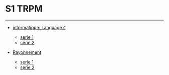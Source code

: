 # S1 TRPM
----------

- [informatique: Language `C`]()
    - [serie 1]()
    - [serie 2]()

- [Rayonnement]()
    - [serie 1]()
    - [serie 2]()
